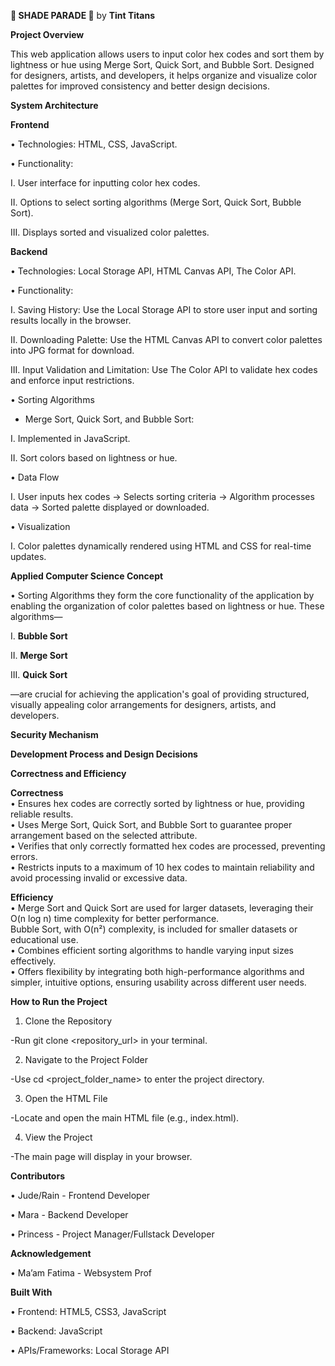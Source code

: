 **🎨 SHADE PARADE 🎨**
                                                     by **Tint Titans**


**Project Overview**

This web application allows users to input color hex codes and sort them by lightness or hue using Merge Sort, Quick Sort, and Bubble Sort. Designed for designers, artists, and developers, it helps organize and visualize color palettes for improved consistency and better design decisions.

**System Architecture**

**Frontend**

• Technologies: HTML, CSS, JavaScript.

• Functionality:

I. User interface for inputting color hex codes.

II. Options to select sorting algorithms (Merge Sort, Quick Sort, Bubble Sort).

III. Displays sorted and visualized color palettes.

**Backend**

• Technologies: Local Storage API, HTML Canvas API, The Color API.

• Functionality:

I. Saving History: Use the Local Storage API to store user input and sorting results locally in the browser.

II. Downloading Palette: Use the HTML Canvas API to convert color palettes into JPG format for download.

III. Input Validation and Limitation: Use The Color API to validate hex codes and enforce input restrictions.

• Sorting Algorithms

- Merge Sort, Quick Sort, and Bubble Sort:

I. Implemented in JavaScript.

II. Sort colors based on lightness or hue.

• Data Flow

I. User inputs hex codes → Selects sorting criteria → Algorithm processes data → Sorted palette displayed or downloaded.

• Visualization

I. Color palettes dynamically rendered using HTML and CSS for real-time updates.


**Applied Computer Science Concept**

• Sorting Algorithms 
     they form the core functionality of the application by enabling the organization of color palettes based on lightness or hue. These algorithms—
     
I. **Bubble Sort**

II. **Merge Sort** 

III. **Quick Sort**

—are crucial for achieving the application's goal of providing structured, visually appealing color arrangements for designers, artists, and developers.


**Security Mechanism**


**Development Process and Design Decisions**


**Correctness and Efficiency**

**Correctness**  
• Ensures hex codes are correctly sorted by lightness or hue, providing reliable results.  
• Uses Merge Sort, Quick Sort, and Bubble Sort to guarantee proper arrangement based on the selected attribute.  
• Verifies that only correctly formatted hex codes are processed, preventing errors.  
• Restricts inputs to a maximum of 10 hex codes to maintain reliability and avoid processing invalid or excessive data.  

**Efficiency**  
• Merge Sort and Quick Sort are used for larger datasets, leveraging their O(n log n) time complexity for better performance.  
   Bubble Sort, with O(n²) complexity, is included for smaller datasets or educational use.  
• Combines efficient sorting algorithms to handle varying input sizes effectively.  
• Offers flexibility by integrating both high-performance algorithms and simpler, intuitive options, ensuring usability across different user needs.  

**How to Run the Project**

1. Clone the Repository

 -Run git clone <repository_url> in your terminal.
 
2. Navigate to the Project Folder

-Use cd <project_folder_name> to enter the project directory.

3. Open the HTML File

-Locate and open the main HTML file (e.g., index.html).

4. View the Project

-The main page will display in your browser.

**Contributors**

• Jude/Rain - Frontend Developer

• Mara - Backend Developer

• Princess - Project Manager/Fullstack Developer

**Acknowledgement**

• Ma’am Fatima - Websystem Prof

**Built With**

• Frontend: HTML5, CSS3, JavaScript

• Backend: JavaScript

• APIs/Frameworks: Local Storage API
